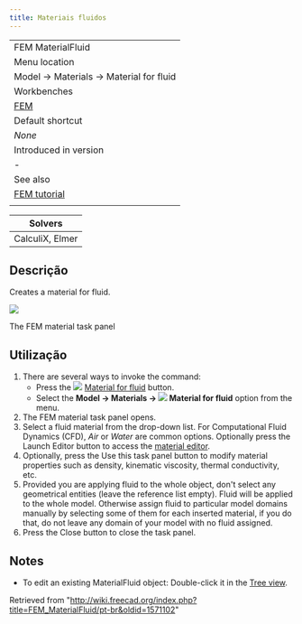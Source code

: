 ```yaml
---
title: Materiais fluidos
---
```

|  |
| --- |
| FEM MaterialFluid |
| Menu location |
| Model → Materials → Material for fluid |
| Workbenches |
| [FEM](/FEM_Workbench "FEM Workbench") |
| Default shortcut |
| *None* |
| Introduced in version |
| - |
| See also |
| [FEM tutorial](/FEM_tutorial "FEM tutorial") |
|  |

| Solvers |
| --- |
| CalculiX, Elmer |

## Descrição

Creates a material for fluid.

![](/images/FEMMaterialFluidProperties.png)

The FEM material task panel

## Utilização

1. There are several ways to invoke the command:
   * Press the ![](/images/FEM_MaterialFluid.svg) [Material for fluid](/FEM_MaterialFluid "FEM MaterialFluid") button.
   * Select the **Model → Materials → ![](/images/FEM_MaterialFluid.svg) Material for fluid‏‎** option from the menu.
2. The FEM material task panel opens.
3. Select a fluid material from the drop-down list. For Computational Fluid Dynamics (CFD), *Air* or *Water* are common options. Optionally press the Launch Editor button to access the [material editor](/Material_Edit "Material Edit").
4. Optionally, press the Use this task panel button to modify material properties such as density, kinematic viscosity, thermal conductivity, etc.
5. Provided you are applying fluid to the whole object, don't select any geometrical entities (leave the reference list empty). Fluid will be applied to the whole model. Otherwise assign fluid to particular model domains manually by selecting some of them for each inserted material, if you do that, do not leave any domain of your model with no fluid assigned.
6. Press the Close button to close the task panel.

## Notes

* To edit an existing MaterialFluid object: Double-click it in the [Tree view](/Tree_view "Tree view").

Retrieved from "<http://wiki.freecad.org/index.php?title=FEM_MaterialFluid/pt-br&oldid=1571102>"